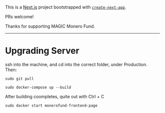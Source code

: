 This is a [Next.js](https://nextjs.org/) project bootstrapped with [`create-next-app`](https://github.com/vercel/next.js/tree/canary/packages/create-next-app).

PRs welcome!

Thanks for supporting MAGIC Monero Fund.

---

# Upgrading Server

ssh into the machine, and cd into the correct folder, under Production. Then:

`sudo git pull`

`sudo docker-compose up --build`

After building coompletes, quite out with Ctrl + C

`sudo docker start monerofund-frontend-page`
